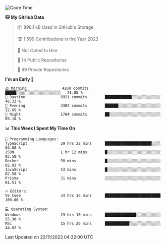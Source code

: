 <!--START_SECTION:waka-->
![Code Time](http://img.shields.io/badge/Code%20Time-4%2C929%20hrs%2042%20mins-blue)

**🐱 My GitHub Data** 

> 📦 898.1 kB Used in GitHub's Storage 
 > 
> 🏆 1,599 Contributions in the Year 2023
 > 
> 🚫 Not Opted to Hire
 > 
> 📜 14 Public Repositories 
 > 
> 🔑 69 Private Repositories 
 > 
**I'm an Early 🐤** 

```text
🌞 Morning                4208 commits        █████░░░░░░░░░░░░░░░░░░░░   21.85 % 
🌆 Daytime                8921 commits        ████████████░░░░░░░░░░░░░   46.33 % 
🌃 Evening                4362 commits        ██████░░░░░░░░░░░░░░░░░░░   22.65 % 
🌙 Night                  1764 commits        ██░░░░░░░░░░░░░░░░░░░░░░░   09.16 % 
```


📊 **This Week I Spent My Time On** 

```text
💬 Programming Languages: 
TypeScript               29 hrs 22 mins      █████████████████████░░░░   84.88 % 
JSON                     1 hr 12 mins        █░░░░░░░░░░░░░░░░░░░░░░░░   03.50 % 
Docker                   58 mins             █░░░░░░░░░░░░░░░░░░░░░░░░   02.82 % 
JavaScript               53 mins             █░░░░░░░░░░░░░░░░░░░░░░░░   02.58 % 
Prisma                   31 mins             ░░░░░░░░░░░░░░░░░░░░░░░░░   01.51 % 

🔥 Editors: 
VS Code                  34 hrs 36 mins      █████████████████████████   100.00 % 

💻 Operating System: 
Windows                  19 hrs 10 mins      ██████████████░░░░░░░░░░░   55.38 % 
Mac                      15 hrs 26 mins      ███████████░░░░░░░░░░░░░░   44.62 % 
```


 Last Updated on 23/11/2023 04:22:00 UTC
<!--END_SECTION:waka-->

